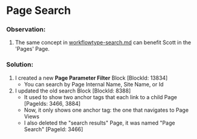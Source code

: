 # Page Search

### Observation:

1. The same concept in [workflowtype-search.md](workflowtype-search.md "mention") can benefit Scott in the 'Pages' Page.



### Solution:

1. I created a new **Page Parameter Filter** Block [BlockId: 13834]
   - You can search by Page Internal Name, Site Name, or Id
2. I updated the old search Block [BlockId: 8388]
   - It used to show two anchor tags that each link to a child Page [PageIds: 3466, 3884]
   - Now, it only shows one anchor tag: the one that navigates to Page Views
   - I also deleted the "search results" Page, it was named "Page Search" [PageId: 3466]

<figure><img src="../.gitbook/assets/Screenshot 2025-09-12 at 12.11.21 PM.png" alt=""><figcaption></figcaption></figure>

